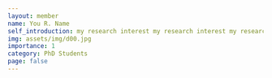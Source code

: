 ```yaml
---
layout: member
name: You R. Name
self_introduction: my research interest my research interest my research interest my research interest my research interest my research interest my research interest
img: assets/img/d00.jpg
importance: 1
category: PhD Students
page: false
---
```




